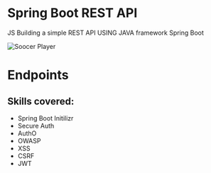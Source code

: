 # Spring Boot REST API

JS Building a simple REST API USING JAVA framework Spring Boot

![Soocer Player](https://www.entitysport.com/wp-content/uploads/2019/05/soccer.png)


# Endpoints



## Skills covered:
-  Spring Boot Initilizr
-  Secure Auth
- AuthO
- OWASP
- XSS
- CSRF
- JWT